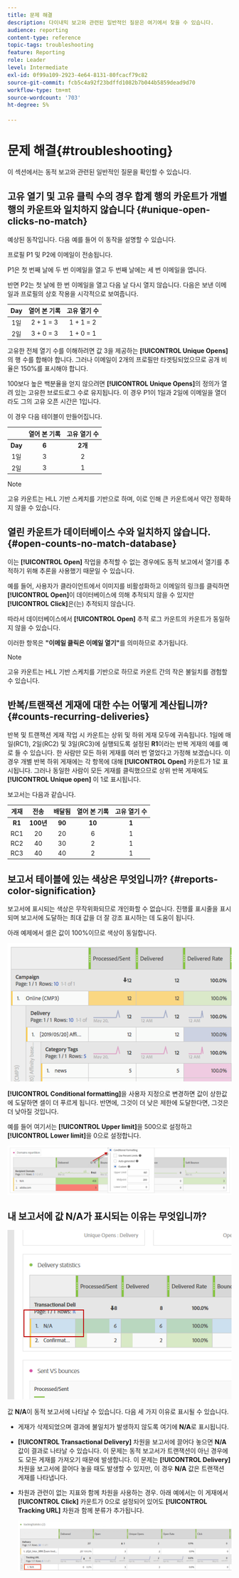 ```yaml
---
title: 문제 해결
description: 다이내믹 보고와 관련된 일반적인 질문은 여기에서 찾을 수 있습니다.
audience: reporting
content-type: reference
topic-tags: troubleshooting
feature: Reporting
role: Leader
level: Intermediate
exl-id: 0f99a109-2923-4e64-8131-80fcacf79c82
source-git-commit: fcb5c4a92f23bdffd1082b7b044b5859dead9d70
workflow-type: tm+mt
source-wordcount: '703'
ht-degree: 5%

---
```


# 문제 해결{#troubleshooting}

이 섹션에서는 동적 보고와 관련된 일반적인 질문을 확인할 수 있습니다.

## 고유 열기 및 고유 클릭 수의 경우 합계 행의 카운트가 개별 행의 카운트와 일치하지 않습니다 {#unique-open-clicks-no-match}

예상된 동작입니다.
다음 예를 들어 이 동작을 설명할 수 있습니다.

프로필 P1 및 P2에 이메일이 전송됩니다.

P1은 첫 번째 날에 두 번 이메일을 열고 두 번째 날에는 세 번 이메일을 엽니다.

반면 P2는 첫 날에 한 번 이메일을 열고 다음 날 다시 열지 않습니다.
다음은 보낸 이메일과 프로필의 상호 작용을 시각적으로 보여줍니다.

<table> 
 <thead> 
  <tr> 
   <th align="center"> <strong>Day</strong> <br /> </th> 
   <th align="center"> <strong>열어 본 기록</strong> <br /> </th> 
   <th align="center"> <strong>고유 열기 수</strong> <br /> </th> 
  </tr> 
 </thead> 
 <tbody> 
  <tr> 
   <td align="center"> 1일<br /> </td> 
   <td align="center"> 2 + 1 = 3<br /> </td> 
   <td align="center"> 1 + 1 = 2<br /> </td> 
  </tr> 
  <tr> 
   <td align="center"> 2일<br /> </td> 
   <td align="center"> 3 + 0 = 3<br /> </td> 
   <td align="center"> 1 + 0 = 1<br /> </td> 
  </tr>
 </tbody> 
</table>

고유한 전체 열기 수를 이해하려면 값 3을 제공하는 **[!UICONTROL Unique Opens]**&#x200B;의 행 수를 합해야 합니다. 그러나 이메일이 2개의 프로필만 타겟팅되었으므로 공개 비율은 150%를 표시해야 합니다.

100보다 높은 백분율을 얻지 않으려면 **[!UICONTROL Unique Opens]**&#x200B;의 정의가 열려 있는 고유한 브로드로그 수로 유지됩니다. 이 경우 P1이 1일과 2일에 이메일을 열더라도 그의 고유 오픈 시간은 1입니다.

이 경우 다음 테이블이 만들어집니다.

<table> 
 <thead> 
  <tr> 
   <th align="center"> <strong></strong> <br /> </th> 
   <th align="center"> <strong>열어 본 기록</strong> <br /> </th> 
   <th align="center"> <strong>고유 열기 수</strong> <br /> </th> 
  </tr> 
 </thead> 
 <tbody> 
  <tr> 
   <td align="center"> <strong> Day </strong><br /> </td> 
   <td align="center"> <strong> 6  </strong><br /> </td> 
   <td align="center"> <strong> 2개</strong><br /> </td>
  </tr> 
  <tr> 
   <td align="center"> 1일<br /> </td> 
   <td align="center"> 3<br /> </td> 
   <td align="center"> 2<br /> </td>
  </tr> 
  <tr> 
   <td align="center"> 2일<br /> </td> 
   <td align="center"> 3<br /> </td> 
   <td align="center"> 1<br /> </td> 
  </tr> 
 </tbody> 
</table>

>[!NOTE]
>
>고유 카운트는 HLL 기반 스케치를 기반으로 하며, 이로 인해 큰 카운트에서 약간 정확하지 않을 수 있습니다.

## 열린 카운트가 데이터베이스 수와 일치하지 않습니다. {#open-counts-no-match-database}

이는 **[!UICONTROL Open]** 작업을 추적할 수 없는 경우에도 동적 보고에서 열기를 추적하기 위해 추론을 사용했기 때문일 수 있습니다.

예를 들어, 사용자가 클라이언트에서 이미지를 비활성화하고 이메일의 링크를 클릭하면 **[!UICONTROL Open]**&#x200B;이 데이터베이스에 의해 추적되지 않을 수 있지만 **[!UICONTROL Click]**&#x200B;은(는) 추적되지 않습니다.

따라서 데이터베이스에서 **[!UICONTROL Open]** 추적 로그 카운트의 카운트가 동일하지 않을 수 있습니다.

이러한 항목은 **&quot;이메일 클릭은 이메일 열기&quot;**&#x200B;를 의미하므로 추가됩니다.

>[!NOTE]
>
>고유 카운트는 HLL 기반 스케치를 기반으로 하므로 카운트 간의 작은 불일치를 경험할 수 있습니다.

## 반복/트랜잭션 게재에 대한 수는 어떻게 계산됩니까? {#counts-recurring-deliveries}

반복 및 트랜잭션 게재 작업 시 카운트는 상위 및 하위 게재 모두에 귀속됩니다.
1일에 매일(RC1), 2일(RC2) 및 3일(RC3)에 실행되도록 설정된 **R1**이라는 반복 게재의 예를 예로 들 수 있습니다.
한 사람만 모든 하위 게재를 여러 번 열었다고 가정해 보겠습니다. 이 경우 개별 반복 하위 게재에는 각 항목에 대해 **[!UICONTROL Open]** 카운트가 1로 표시됩니다.
그러나 동일한 사람이 모든 게재를 클릭했으므로 상위 반복 게재에도 **[!UICONTROL Unique open]** 이 1로 표시됩니다.

보고서는 다음과 같습니다.

<table> 
 <thead> 
  <tr> 
   <th align="center"> <strong>게재</strong> <br /> </th> 
   <th align="center"> <strong>전송</strong> <br /> </th> 
   <th align="center"> <strong>배달됨</strong> <br /> </th>
   <th align="center"> <strong>열어 본 기록</strong> <br /> </th> 
   <th align="center"> <strong>고유 열기 수</strong> <br /> </th>
  </tr> 
 </thead> 
 <tbody> 
  <tr> 
   <td align="center"> <strong>R1</strong><br/> </td> 
   <td align="center"> <strong>100년</strong><br/> </td> 
   <td align="center"> <strong>90</strong><br/> </td> 
   <td align="center"> <strong>10</strong><br/> </td> 
   <td align="center"> <strong>1</strong><br/> </td> 
  </tr> 
  <tr> 
   <td align="center"> RC1<br/> </td> 
   <td align="center"> 20<br /> </td> 
   <td align="center"> 20<br /> </td> 
   <td align="center"> 6<br /> </td> 
   <td align="center"> 1<br /> </td> 
  </tr>
    <tr> 
   <td align="center"> RC2<br /> </td> 
   <td align="center"> 40<br /> </td> 
   <td align="center"> 30<br /> </td> 
   <td align="center"> 2<br /> </td> 
   <td align="center"> 1<br /> </td> 
  </tr> 
    <tr> 
   <td align="center"> RC3<br /> </td> 
   <td align="center"> 40<br /> </td> 
   <td align="center"> 40<br /> </td> 
   <td align="center"> 2<br /> </td> 
   <td align="center"> 1<br /> </td> 
  </tr> 
 </tbody> 
</table>

## 보고서 테이블에 있는 색상은 무엇입니까? {#reports-color-signification}

보고서에 표시되는 색상은 무작위화되므로 개인화할 수 없습니다. 진행률 표시줄을 표시되며 보고서에 도달하는 최대 값을 더 잘 강조 표시하는 데 도움이 됩니다.

아래 예제에서 셀은 값이 100%이므로 색상이 동일합니다.

![](assets/troubleshooting_1.png)

**[!UICONTROL Conditional formatting]**&#x200B;을 사용자 지정으로 변경하면 값이 상한값에 도달하면 셀이 더 푸르게 됩니다. 반면에, 그것이 더 낮은 제한에 도달한다면, 그것은 더 낮아질 것입니다.

예를 들어 여기서는 **[!UICONTROL Upper limit]**&#x200B;을 500으로 설정하고 **[!UICONTROL Lower limit]**&#x200B;을 0으로 설정합니다.

![](assets/troubleshooting_2.png)

## 내 보고서에 값 N/A가 표시되는 이유는 무엇입니까?

![](assets/troubleshooting_3.png)

값 **N/A**&#x200B;이 동적 보고서에 나타날 수 있습니다. 다음 세 가지 이유로 표시될 수 있습니다.

* 게재가 삭제되었으며 결과에 불일치가 발생하지 않도록 여기에 **N/A**&#x200B;로 표시됩니다.
* **[!UICONTROL Transactional Delivery]** 차원을 보고서에 끌어다 놓으면 **N/A** 값이 결과로 나타날 수 있습니다. 이 문제는 동적 보고서가 트랜잭션이 아닌 경우에도 모든 게재를 가져오기 때문에 발생합니다. 이 문제는 **[!UICONTROL Delivery]** 차원을 보고서에 끌어다 놓을 때도 발생할 수 있지만, 이 경우 **N/A** 값은 트랜잭션 게재를 나타냅니다.
* 차원과 관련이 없는 지표와 함께 차원을 사용하는 경우. 아래 예에서는 이 게재에서 **[!UICONTROL Click]** 카운트가 0으로 설정되어 있어도 **[!UICONTROL Tracking URL]** 차원과 함께 분류가 추가됩니다.

   ![](assets/troubleshooting_4.png)

